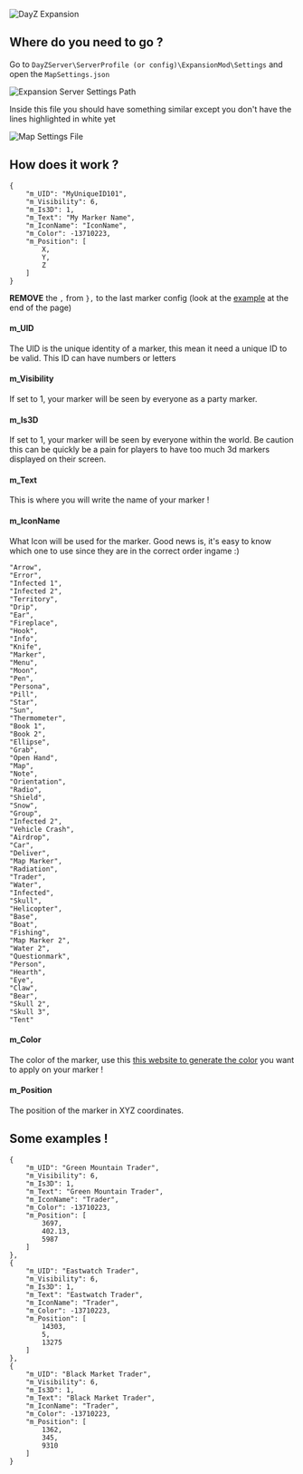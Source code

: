 ![DayZ Expansion](https://i.imgur.com/cTbqjAr.png)

## Where do you need to go ?

Go to `DayZServer\ServerProfile (or config)\ExpansionMod\Settings` and open the `MapSettings.json`

![Expansion Server Settings Path](https://i.imgur.com/Bste9wW.png)

Inside this file you should have something similar except you don't have the lines highlighted in white yet

![Map Settings File](https://i.imgur.com/A1V5Bog.png)

## How does it work ?

    {
        "m_UID": "MyUniqueID101",
        "m_Visibility": 6,
        "m_Is3D": 1,
        "m_Text": "My Marker Name",
        "m_IconName": "IconName",
        "m_Color": -13710223,
        "m_Position": [
            X,
            Y,
            Z
        ]
    }

**REMOVE** the `,` from `},` to the last marker config (look at the [example](https://github.com/salutesh/DayZ-Expansion-Scripts/wiki/%5BServer-Hosting%5D-Adding-server-markers#some-examples-) at the end of the page)

#### m_UID

The UID is the unique identity of a marker, this mean it need a unique ID to be valid. This ID can have numbers or letters 

#### m_Visibility

If set to 1, your marker will be seen by everyone as a party marker.

#### m_Is3D

If set to 1, your marker will be seen by everyone within the world. Be caution this can be quickly be a pain for players to have too much 3d markers displayed on their screen.

#### m_Text

This is where you will write the name of your marker !

#### m_IconName

What Icon will be used for the marker. Good news is, it's easy to know which one to use since they are in the correct order ingame :)

    "Arrow",
    "Error",
    "Infected 1",
    "Infected 2",
    "Territory",
    "Drip",
    "Ear",
    "Fireplace",
    "Hook",
    "Info",
    "Knife",
    "Marker",
    "Menu",
    "Moon",
    "Pen",
    "Persona",
    "Pill",
    "Star",
    "Sun",
    "Thermometer",
    "Book 1",
    "Book 2",
    "Ellipse",
    "Grab",
    "Open Hand",
    "Map",
    "Note",
    "Orientation",
    "Radio",
    "Shield",
    "Snow",
    "Group",
    "Infected 2",
    "Vehicle Crash",
    "Airdrop",    
    "Car",                    
    "Deliver",            
    "Map Marker",        
    "Radiation",
    "Trader",            
    "Water",            
    "Infected",
    "Skull",
    "Helicopter",
    "Base",
    "Boat",
    "Fishing",
    "Map Marker 2",
    "Water 2",
    "Questionmark",
    "Person",
    "Hearth",
    "Eye",
    "Claw",
    "Bear",
    "Skull 2",
    "Skull 3",    
    "Tent"

#### m_Color

The color of the marker, use this [this website to generate the color](https://thurston.pw/public/color.php) you want to apply on your marker !

#### m_Position

The position of the marker in XYZ coordinates.

## Some examples !

    {
        "m_UID": "Green Mountain Trader",
        "m_Visibility": 6,
        "m_Is3D": 1,
        "m_Text": "Green Mountain Trader",
        "m_IconName": "Trader",
        "m_Color": -13710223,
        "m_Position": [
            3697,
            402.13,
            5987
        ]
    },
    {
        "m_UID": "Eastwatch Trader",
        "m_Visibility": 6,
        "m_Is3D": 1,
        "m_Text": "Eastwatch Trader",
        "m_IconName": "Trader",
        "m_Color": -13710223,
        "m_Position": [
            14303,
            5,
            13275
        ]
    },
    {
        "m_UID": "Black Market Trader",
        "m_Visibility": 6,
        "m_Is3D": 1,
        "m_Text": "Black Market Trader",
        "m_IconName": "Trader",
        "m_Color": -13710223,
        "m_Position": [
            1362,
            345,
            9310
        ]
    }